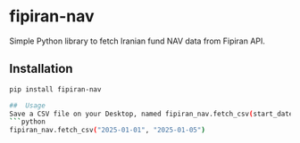 # fipiran-nav

Simple Python library to fetch Iranian fund NAV data from Fipiran API.

## Installation

```bash
pip install fipiran-nav

##  Usage
Save a CSV file on your Desktop, named fipiran_nav.fetch_csv(start_date, end_date). example:
```python
fipiran_nav.fetch_csv("2025-01-01", "2025-01-05")
